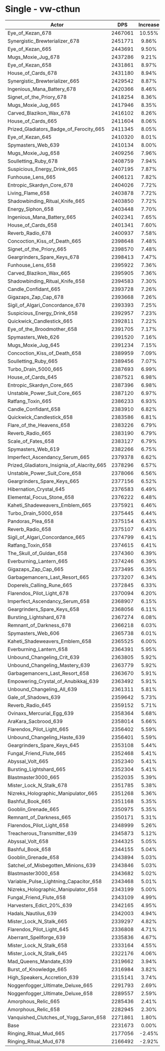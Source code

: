 # Single - vw-cthun
| Actor | DPS | Increase |
|---|:---:|:---:|
|Eye_of_Kezan_678|2467061|10.55%|
|Synergistic_Brewterializer_678|2451771|9.86%|
|Eye_of_Kezan_665|2443691|9.50%|
|Mugs_Moxie_Jug_678|2437286|9.21%|
|Eye_of_Kezan_658|2431861|8.97%|
|House_of_Cards_678|2431180|8.94%|
|Synergistic_Brewterializer_665|2429542|8.87%|
|Ingenious_Mana_Battery_678|2420366|8.46%|
|Signet_of_the_Priory_678|2418254|8.36%|
|Mugs_Moxie_Jug_665|2417946|8.35%|
|Carved_Blazikon_Wax_678|2416102|8.26%|
|House_of_Cards_665|2411604|8.06%|
|Prized_Gladiators_Badge_of_Ferocity_665|2411345|8.05%|
|Eye_of_Kezan_645|2410320|8.01%|
|Spymasters_Web_639|2410134|8.00%|
|Mugs_Moxie_Jug_658|2409256|7.96%|
|Soulletting_Ruby_678|2408759|7.94%|
|Suspicious_Energy_Drink_665|2407195|7.87%|
|Funhouse_Lens_665|2406121|7.82%|
|Entropic_Skardyn_Core_678|2404026|7.72%|
|Living_Flame_658|2403878|7.72%|
|Shadowbinding_Ritual_Knife_665|2403850|7.72%|
|Energy_Siphon_658|2403448|7.70%|
|Ingenious_Mana_Battery_665|2402341|7.65%|
|House_of_Cards_658|2401341|7.60%|
|Reverb_Radio_678|2400937|7.58%|
|Concoction_Kiss_of_Death_665|2398648|7.48%|
|Signet_of_the_Priory_665|2398570|7.48%|
|Geargrinders_Spare_Keys_678|2398413|7.47%|
|Funhouse_Lens_658|2395922|7.36%|
|Carved_Blazikon_Wax_665|2395905|7.36%|
|Shadowbinding_Ritual_Knife_658|2394583|7.30%|
|Candle_Confidant_665|2393728|7.26%|
|Gigazaps_Zap_Cap_678|2393668|7.26%|
|Sigil_of_Algari_Concordance_678|2393393|7.25%|
|Suspicious_Energy_Drink_658|2392957|7.23%|
|Quickwick_Candlestick_665|2392811|7.22%|
|Eye_of_the_Broodmother_658|2391705|7.17%|
|Spymasters_Web_626|2391520|7.16%|
|Mugs_Moxie_Jug_645|2391234|7.15%|
|Concoction_Kiss_of_Death_658|2389959|7.09%|
|Soulletting_Ruby_665|2389456|7.07%|
|Turbo_Drain_5000_665|2387693|6.99%|
|House_of_Cards_645|2387521|6.98%|
|Entropic_Skardyn_Core_665|2387396|6.98%|
|Unstable_Power_Suit_Core_665|2387120|6.97%|
|Ratfang_Toxin_665|2386233|6.93%|
|Candle_Confidant_658|2383910|6.82%|
|Quickwick_Candlestick_658|2383586|6.81%|
|Flare_of_the_Heavens_658|2383226|6.79%|
|Reverb_Radio_665|2383190|6.79%|
|Scale_of_Fates_658|2383127|6.79%|
|Spymasters_Web_619|2382266|6.75%|
|Imperfect_Ascendancy_Serum_665|2379378|6.62%|
|Prized_Gladiators_Insignia_of_Alacrity_665|2378296|6.57%|
|Unstable_Power_Suit_Core_658|2378066|6.56%|
|Geargrinders_Spare_Keys_665|2377156|6.52%|
|Hibernation_Crystal_645|2376583|6.49%|
|Elemental_Focus_Stone_658|2376222|6.48%|
|Kaheti_Shadeweavers_Emblem_665|2375921|6.46%|
|Turbo_Drain_5000_658|2375445|6.44%|
|Pandoras_Plea_658|2375154|6.43%|
|Reverb_Radio_658|2375107|6.43%|
|Sigil_of_Algari_Concordance_665|2374799|6.41%|
|Ratfang_Toxin_658|2374615|6.41%|
|The_Skull_of_Guldan_658|2374360|6.39%|
|Everburning_Lantern_665|2374246|6.39%|
|Gigazaps_Zap_Cap_665|2373495|6.35%|
|Garbagemancers_Last_Resort_665|2373207|6.34%|
|Doperels_Calling_Rune_665|2372845|6.33%|
|Flarendos_Pilot_Light_678|2370094|6.20%|
|Imperfect_Ascendancy_Serum_658|2368907|6.15%|
|Geargrinders_Spare_Keys_658|2368056|6.11%|
|Bursting_Lightshard_678|2367274|6.08%|
|Remnant_of_Darkness_678|2366218|6.03%|
|Spymasters_Web_606|2365738|6.01%|
|Kaheti_Shadeweavers_Emblem_658|2365525|6.00%|
|Everburning_Lantern_658|2364391|5.95%|
|Unbound_Changeling_Crit_639|2363805|5.92%|
|Unbound_Changeling_Mastery_639|2363779|5.92%|
|Garbagemancers_Last_Resort_658|2363670|5.91%|
|Empowering_Crystal_of_Anubikkaj_639|2363492|5.91%|
|Unbound_Changeling_All_639|2361311|5.81%|
|Gale_of_Shadows_639|2359642|5.73%|
|Reverb_Radio_645|2359152|5.71%|
|Ovinaxs_Mercurial_Egg_639|2358364|5.68%|
|AraKara_Sacbrood_639|2358014|5.66%|
|Flarendos_Pilot_Light_665|2356402|5.59%|
|Unbound_Changeling_Haste_639|2356401|5.59%|
|Geargrinders_Spare_Keys_645|2353108|5.44%|
|Fungal_Friend_Flute_665|2352468|5.41%|
|Abyssal_Volt_665|2352340|5.41%|
|Bursting_Lightshard_665|2352304|5.41%|
|Blastmaster3000_665|2352035|5.39%|
|Mister_Lock_N_Stalk_678|2351785|5.38%|
|Nizreks_Holographic_Manipulator_665|2351268|5.36%|
|Bashful_Book_665|2351168|5.35%|
|Gooblin_Grenade_665|2350975|5.35%|
|Remnant_of_Darkness_665|2350171|5.31%|
|Flarendos_Pilot_Light_658|2348999|5.26%|
|Treacherous_Transmitter_639|2345873|5.12%|
|Abyssal_Volt_658|2344325|5.05%|
|Bashful_Book_658|2344155|5.04%|
|Gooblin_Grenade_658|2343894|5.03%|
|Satchel_of_Misbegotten_Minions_639|2343846|5.03%|
|Blastmaster3000_658|2343682|5.02%|
|Variable_Pulse_Lightning_Capacitor_658|2343468|5.01%|
|Nizreks_Holographic_Manipulator_658|2343199|5.00%|
|Fungal_Friend_Flute_658|2343109|4.99%|
|Harvesters_Edict_20%_639|2342165|4.95%|
|Hadals_Nautilus_639|2342003|4.94%|
|Mister_Lock_N_Stalk_665|2339297|4.82%|
|Flarendos_Pilot_Light_645|2336808|4.71%|
|Aberrant_Spellforge_639|2335836|4.67%|
|Mister_Lock_N_Stalk_658|2333164|4.55%|
|Mister_Lock_N_Stalk_645|2322176|4.06%|
|Mad_Queens_Mandate_639|2319662|3.94%|
|Burst_of_Knowledge_665|2316984|3.82%|
|High_Speakers_Accretion_639|2315141|3.74%|
|Noggenfogger_Ultimate_Deluxe_665|2291793|2.69%|
|Noggenfogger_Ultimate_Deluxe_658|2289557|2.59%|
|Amorphous_Relic_665|2285436|2.41%|
|Amorphous_Relic_658|2282945|2.30%|
|Vanquished_Clutches_of_Yogg_Saron_658|2271861|1.80%|
|Base|2231673|0.00%|
|Ringing_Ritual_Mud_665|2177056|-2.45%|
|Ringing_Ritual_Mud_678|2166492|-2.92%|
